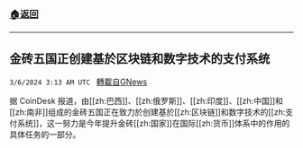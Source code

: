 ###  [:house:返回](README.md)
---


## 金砖五国正创建基於区块链和数字技术的支付系统
`3/6/2024 3:13 AM UTC ` [轉載自GNews](https://gnews.org/articles/2369088)

据 CoinDesk 报道，由[[zh:巴西]]、[[zh:俄罗斯]]、[[zh:印度]]、[[zh:中国]]和[[zh:南非]]组成的金砖五国正在致力於创建基於[[zh:区块链]]和数字技术的[[zh:支付系统]]，这一努力是今年提升金砖[[zh:国家]]在国际[[zh:货币]]体系中的作用的具体任务的一部分。
